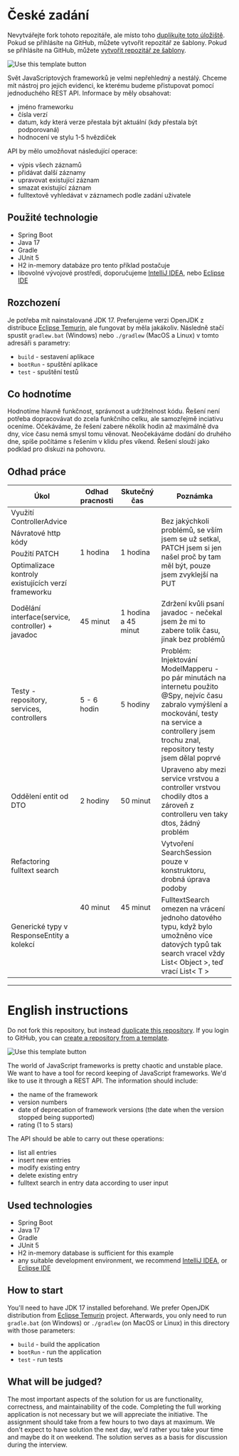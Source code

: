 # České zadání

Nevytvářejte fork tohoto repozitáře, ale místo toho [duplikujte toto úložiště](https://docs.github.com/en/repositories/creating-and-managing-repositories/duplicating-a-repository). Pokud se přihlásíte na GitHub, můžete vytvořit repozitář ze šablony. Pokud se přihlásíte na GitHub, můžete [vytvořit repozitář ze šablony](https://docs.github.com/en/repositories/creating-and-managing-repositories/creating-a-repository-from-a-template).

![Use this template button](https://docs.github.com/assets/cb-95207/images/help/repository/use-this-template-button.png)

Svět JavaScriptových frameworků je velmi nepřehledný a nestálý. Chceme mít nástroj pro jejich evidenci, ke kterému budeme přistupovat pomocí jednoduchého REST API. Informace by měly obsahovat:
* jméno frameworku
* čísla verzí
* datum, kdy která verze přestala být aktuální (kdy přestala být podporovaná)
* hodnocení ve stylu 1-5 hvězdiček

API by mělo umožňovat následující operace:
* výpis všech záznamů
* přidávat další záznamy
* upravovat existující záznam
* smazat existující záznam
* fulltextově vyhledávat v záznamech podle zadání uživatele


## Použité technologie

* Spring Boot
* Java 17
* Gradle
* JUnit 5
* H2 in-memory databáze pro tento příklad postačuje
* libovolné vývojové prostředí, doporučujeme [IntelliJ IDEA](https://www.jetbrains.com/idea/), nebo [Eclipse IDE](https://www.eclipse.org/ide/)


## Rozchození

Je potřeba mít nainstalované JDK 17. Preferujeme verzi OpenJDK z distribuce [Eclipse Temurin](https://adoptium.net/), ale fungovat by měla jakákoliv. Následně stačí spustit `gradlew.bat` (Windows) nebo `./gradlew` (MacOS a Linux) v tomto adresáři s parametry:
* `build` - sestavení aplikace
* `bootRun` - spuštění aplikace
* `test` - spuštění testů


## Co hodnotíme

Hodnotíme hlavně funkčnost, správnost a udržitelnost kódu. Řešení není potřeba dopracovávat do zcela funkčního celku, ale samozřejmě inciativu oceníme. Očekáváme, že řešení zabere několik hodin až maximálně dva dny, více času nemá smysl tomu věnovat. Neočekáváme dodání do druhého dne, spíše počítáme s řešením v klidu přes víkend. Řešení slouží jako podklad pro diskuzi na pohovoru.
## Odhad práce

<table>
<thead>
  <tr>
    <th>Úkol</th>
    <th>Odhad pracnosti</th>
    <th>Skutečný čas</th>
    <th>Poznámka</th>
  </tr>
</thead>
<tbody>
  <tr>
    <td>Využití ControllerAdvice</td>
    <td rowspan=4>1 hodina</td>
    <td rowspan=4>1 hodina</td>
    <td rowspan=4>Bez jakýchkoli problémů, se vším jsem se už setkal, PATCH jsem si jen našel proč by tam měl být, pouze jsem zvyklejší na PUT</td>  
  </tr>
  <tr>
    <td>Návratové http kódy</td>
  </tr>
  <tr>
    <td>Použití PATCH</td>
  </tr>
  <tr>
    <td>Optimalizace kontroly existujících verzí frameworku</td>
  </tr>
  <tr>
    <td>Dodělání interface(service, controller) + javadoc</td>
    <td>45 minut</td>
    <td>1 hodina a 45 minut</td>
    <td>Zdržení kvůli psaní javadoc - nečekal jsem že mi to zabere tolik času, jinak bez problémů</td>
  </tr>
  <tr>
    <td>Testy - repository, services, controllers</td>
    <td>5 - 6 hodin</td>
    <td>5 hodiny</td>
    <td>Problém: Injektování ModelMapperu - po pár minutách na internetu použito @Spy, nejvíc času zabralo vymýšlení a mockování, testy na service a controllery jsem trochu znal, repository testy jsem dělal poprvé </td>
  </tr>
 
  <tr>
    <td>Oddělení entit od DTO</td>
    <td>2 hodiny</td>
    <td>50 minut</td>
    <td>Upraveno aby mezi service vrstvou a controller vrstvou chodily dtos a zároveň z controlleru ven taky dtos, žádný problém</td>
  </tr>
 <tr>
    <td>Refactoring fulltext search</td>
    <td rowspan="2">40 minut</td>
    <td rowspan="2">45 minut</td>
    <td>Vytvoření SearchSession pouze v konstruktoru, drobná úprava podoby</td>
  </tr>  
<tr>
    <td>Generické typy v ResponseEntity a kolekcí</td>
    <td>FulltextSearch omezen na vrácení jednoho datového typu, když bylo umožněno více datových typů tak search vracel vždy List< Object >, teď vrací List< T ></td>

  </tr>
</tbody>
</table>

---

# English instructions

Do not fork this repository, but instead [duplicate this repository](https://docs.github.com/en/repositories/creating-and-managing-repositories/duplicating-a-repository). If you login to GitHub, you can [create a repository from a template](https://docs.github.com/en/repositories/creating-and-managing-repositories/creating-a-repository-from-a-template).

![Use this template button](https://docs.github.com/assets/cb-95207/images/help/repository/use-this-template-button.png)

The world of JavaScript frameworks is pretty chaotic and unstable place. We want to have a tool for record keeping of JavaScript frameworks. We'd like to use it through a REST API. The information should include:
* the name of the framework
* version numbers
* date of deprecation of framework versions (the date when the version stopped being supported)
* rating (1 to 5 stars)

The API should be able to carry out these operations:
* list all entries
* insert new entries
* modify existing entry
* delete existing entry
* fulltext search in entry data according to user input


## Used technologies

* Spring Boot
* Java 17
* Gradle
* JUnit 5
* H2 in-memory database is sufficient for this example
* any suitable development environment, we recommend [IntelliJ IDEA](https://www.jetbrains.com/idea/), or [Eclipse IDE](https://www.eclipse.org/ide/)


## How to start

You'll need to have JDK 17 installed beforehand. We prefer OpenJDK distribution from [Eclipse Temurin](https://adoptium.net/) project. Afterwards, you only need to run `gradle.bat` (on Windows) or `./gradlew` (on MacOS or Linux) in this directory with those parameters:
* `build` - build the application
* `bootRun` - run the application
* `test` - run tests


## What will be judged?

The most important aspects of the solution for us are functionality, correctness, and maintainability of the code. Completing the full working application is not necessary but we will appreciate the initiative. The assignment should take from a few hours to two days at maximum. We don't expect to have solution the next day, we'd rather you take your time and maybe do it on weekend. The solution serves as a basis for discussion during the interview.
